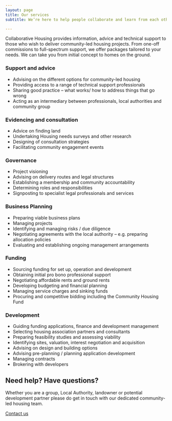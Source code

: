```yaml
---
layout: page
title: Our services
subtitle: We’re here to help people collaborate and learn from each other

---
```

Collaborative Housing provides information, advice and technical support to those who wish to deliver community-led housing projects. From one-off commissions to full-spectrum support, we offer packages tailored to your needs. We can take you from initial concept to homes on the ground.

### Support and advice

* Advising on the different options for community-led housing
* Providing access to a range of technical support professionals
* Sharing good practice – what works/ how to address things that go wrong
* Acting as an intermediary between professionals, local authorities and community group

### Evidencing and consultation

* Advice on finding land
* Undertaking Housing needs surveys and other research
* Designing of consultation strategies
* Facilitating community engagement events

### Governance

* Project visioning
* Advising on delivery routes and legal structures
* Establishing a membership and community accountability
* Determining roles and responsibilities
* Signposting to specialist legal professionals and services

### Business Planning

* Preparing viable business plans
* Managing projects
* Identifying and managing risks / due diligence
* Negotiating agreements with the local authority – e.g. preparing allocation policies
* Evaluating and establishing ongoing management arrangements

### Funding

* Sourcing funding for set up, operation and development 
* Obtaining initial pro bono professional support 
* Negotiating affordable rents and ground rents 
* Developing budgeting and financial planning 
* Managing service charges and sinking funds 
* Procuring and competitive bidding including the Community Housing Fund 

### Development

* Guiding funding applications, finance and development management 
* Selecting housing association partners and consultants 
* Preparing feasibility studies and assessing viability 
* Identifying sites, valuation, interest negotiation and acquisition 
* Advising on design and building options 
* Advising pre-planning / planning application development 
* Managing contracts 
* Brokering with developers 

<div class="pullout-box centre"> <h2>Need help? Have questions?</h2> <p>Whether you are a group, Local Authority, landowner or potential development partner please do get in touch with our dedicated community-led housing team.</p> <a class="button" href="/contact/">Contact us</a> </div>